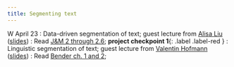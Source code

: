 ```yaml
---
title: Segmenting text
---
```


W April 23
: Data-driven segmentation of text; guest lecture from [Alisa Liu](https://alisawuffles.github.io/) ([slides](../assets/docs/tokenization-Alisa-2025-04-23.pdf))
  : Read  [J&M 2 through 2.6](https://web.stanford.edu/~jurafsky/slp3/2.pdf);  **project checkpoint 1**{: .label .label-red }
: Linguistic segmentation of text; guest lecture from [Valentin Hofmann](https://valentinhofmann.github.io/) ([slides](https://docs.google.com/presentation/d/1AJEIRgFRxIhYemOl89GtTOrESWmYybWBWOTSMvLBt2M/edit?usp=sharing))
  : Read [Bender ch. 1 and 2](https://drive.google.com/file/d/14Cz2ajTanHGXWAisRg7B8Wbmg0DOXT2x/view?usp=sharing); 
